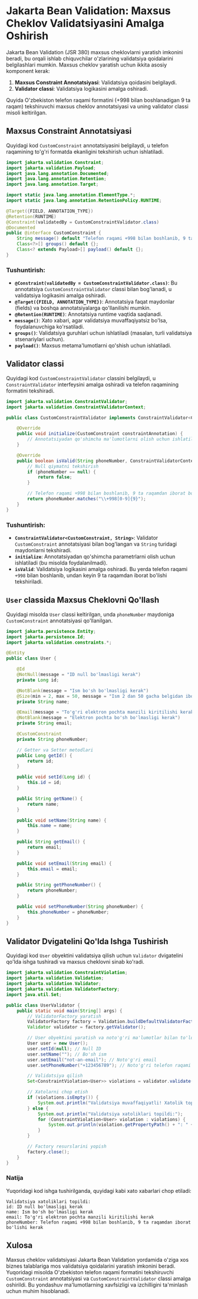 # Jakarta Bean Validation: Maxsus Cheklov Validatsiyasini Amalga Oshirish

Jakarta Bean Validation (JSR 380) maxsus cheklovlarni yaratish imkonini beradi, bu orqali ishlab chiquvchilar o'zlarining validatsiya qoidalarini belgilashlari mumkin. Maxsus cheklov yaratish uchun ikkita asosiy komponent kerak: 
1. **Maxsus Constraint Annotatsiyasi**: Validatsiya qoidasini belgilaydi.
2. **Validator classi**: Validatsiya logikasini amalga oshiradi.

Quyida O'zbekiston telefon raqami formatini (+998 bilan boshlanadigan 9 ta raqam) tekshiruvchi maxsus cheklov annotatsiyasi va uning validator classi misoli keltirilgan.

## Maxsus Constraint Annotatsiyasi
Quyidagi kod `CustomConstraint` annotatsiyasini belgilaydi, u telefon raqamining to'g'ri formatda ekanligini tekshirish uchun ishlatiladi.

```java
import jakarta.validation.Constraint;
import jakarta.validation.Payload;
import java.lang.annotation.Documented;
import java.lang.annotation.Retention;
import java.lang.annotation.Target;

import static java.lang.annotation.ElementType.*;
import static java.lang.annotation.RetentionPolicy.RUNTIME;

@Target({FIELD, ANNOTATION_TYPE})
@Retention(RUNTIME)
@Constraint(validatedBy = CustomConstraintValidator.class)
@Documented
public @interface CustomConstraint {
    String message() default "Telefon raqami +998 bilan boshlanib, 9 ta raqamdan iborat bo'lishi kerak";
    Class<?>[] groups() default {};
    Class<? extends Payload>[] payload() default {};
}
```

### Tushuntirish:
- **`@Constraint(validatedBy = CustomConstraintValidator.class)`**: Bu annotatsiya `CustomConstraintValidator` classi bilan bog'lanadi, u validatsiya logikasini amalga oshiradi.
- **`@Target({FIELD, ANNOTATION_TYPE})`**: Annotatsiya faqat maydonlar (fields) va boshqa annotatsiyalarga qo'llanilishi mumkin.
- **`@Retention(RUNTIME)`**: Annotatsiya runtime vaqtida saqlanadi.
- **`message()`**: Xato xabari, agar validatsiya muvaffaqiyatsiz bo'lsa, foydalanuvchiga ko'rsatiladi.
- **`groups()`**: Validatsiya guruhlari uchun ishlatiladi (masalan, turli validatsiya stsenariylari uchun).
- **`payload()`**: Maxsus metama'lumotlarni qo'shish uchun ishlatiladi.

## Validator classi
Quyidagi kod `CustomConstraintValidator` classini belgilaydi, u `ConstraintValidator` interfeysini amalga oshiradi va telefon raqamining formatini tekshiradi.

```java
import jakarta.validation.ConstraintValidator;
import jakarta.validation.ConstraintValidatorContext;

public class CustomConstraintValidator implements ConstraintValidator<CustomConstraint, String> {

    @Override
    public void initialize(CustomConstraint constraintAnnotation) {
        // Annotatsiyadan qo'shimcha ma'lumotlarni olish uchun ishlatiladi (agar kerak bo'lsa)
    }

    @Override
    public boolean isValid(String phoneNumber, ConstraintValidatorContext context) {
        // Null qiymatni tekshirish
        if (phoneNumber == null) {
            return false;
        }

        // Telefon raqami +998 bilan boshlanib, 9 ta raqamdan iborat bo'lishini tekshirish
        return phoneNumber.matches("\\+998[0-9]{9}");
    }
}
```

### Tushuntirish:
- **`ConstraintValidator<CustomConstraint, String>`**: Validator `CustomConstraint` annotatsiyasi bilan bog'langan va `String` turidagi maydonlarni tekshiradi.
- **`initialize`**: Annotatsiyadan qo'shimcha parametrlarni olish uchun ishlatiladi (bu misolda foydalanilmadi).
- **`isValid`**: Validatsiya logikasini amalga oshiradi. Bu yerda telefon raqami `+998` bilan boshlanib, undan keyin 9 ta raqamdan iborat bo'lishi tekshiriladi.

## `User` classida Maxsus Cheklovni Qo'llash
Quyidagi misolda `User` classi keltirilgan, unda `phoneNumber` maydoniga `CustomConstraint` annotatsiyasi qo'llanilgan.

```java
import jakarta.persistence.Entity;
import jakarta.persistence.Id;
import jakarta.validation.constraints.*;

@Entity
public class User {

    @Id
    @NotNull(message = "ID null bo'lmasligi kerak")
    private Long id;

    @NotBlank(message = "Ism bo'sh bo'lmasligi kerak")
    @Size(min = 2, max = 50, message = "Ism 2 dan 50 gacha belgidan iborat bo'lishi kerak")
    private String name;

    @Email(message = "To'g'ri elektron pochta manzili kiritilishi kerak")
    @NotBlank(message = "Elektron pochta bo'sh bo'lmasligi kerak")
    private String email;

    @CustomConstraint
    private String phoneNumber;

    // Getter va Setter metodlari
    public Long getId() {
        return id;
    }

    public void setId(Long id) {
        this.id = id;
    }

    public String getName() {
        return name;
    }

    public void setName(String name) {
        this.name = name;
    }

    public String getEmail() {
        return email;
    }

    public void setEmail(String email) {
        this.email = email;
    }

    public String getPhoneNumber() {
        return phoneNumber;
    }

    public void setPhoneNumber(String phoneNumber) {
        this.phoneNumber = phoneNumber;
    }
}
```

## Validator Dvigatelini Qo'lda Ishga Tushirish
Quyidagi kod `User` obyektini validatsiya qilish uchun `Validator` dvigatelini qo'lda ishga tushiradi va maxsus cheklovni sinab ko'radi.

```java
import jakarta.validation.ConstraintViolation;
import jakarta.validation.Validation;
import jakarta.validation.Validator;
import jakarta.validation.ValidatorFactory;
import java.util.Set;

public class UserValidator {
    public static void main(String[] args) {
        // ValidatorFactory yaratish
        ValidatorFactory factory = Validation.buildDefaultValidatorFactory();
        Validator validator = factory.getValidator();

        // User obyektini yaratish va noto'g'ri ma'lumotlar bilan to'ldirish
        User user = new User();
        user.setId(null); // Null ID
        user.setName(""); // Bo'sh ism
        user.setEmail("not-an-email"); // Noto'g'ri email
        user.setPhoneNumber("+123456789"); // Noto'g'ri telefon raqami

        // Validatsiya qilish
        Set<ConstraintViolation<User>> violations = validator.validate(user);

        // Xatolarni chop etish
        if (violations.isEmpty()) {
            System.out.println("Validatsiya muvaffaqiyatli! Xatolik topilmadi.");
        } else {
            System.out.println("Validatsiya xatoliklari topildi:");
            for (ConstraintViolation<User> violation : violations) {
                System.out.println(violation.getPropertyPath() + ": " + violation.getMessage());
            }
        }

        // Factory resurslarini yopish
        factory.close();
    }
}
```

### Natija
Yuqoridagi kod ishga tushirilganda, quyidagi kabi xato xabarlari chop etiladi:

```
Validatsiya xatoliklari topildi:
id: ID null bo'lmasligi kerak
name: Ism bo'sh bo'lmasligi kerak
email: To'g'ri elektron pochta manzili kiritilishi kerak
phoneNumber: Telefon raqami +998 bilan boshlanib, 9 ta raqamdan iborat bo'lishi kerak
```

## Xulosa
Maxsus cheklov validatsiyasi Jakarta Bean Validation yordamida o'ziga xos biznes talablariga mos validatsiya qoidalarini yaratish imkonini beradi. Yuqoridagi misolda O'zbekiston telefon raqami formatini tekshiruvchi `CustomConstraint` annotatsiyasi va `CustomConstraintValidator` classi amalga oshirildi. Bu yondashuv ma'lumotlarning xavfsizligi va izchilligini ta'minlash uchun muhim hisoblanadi.
